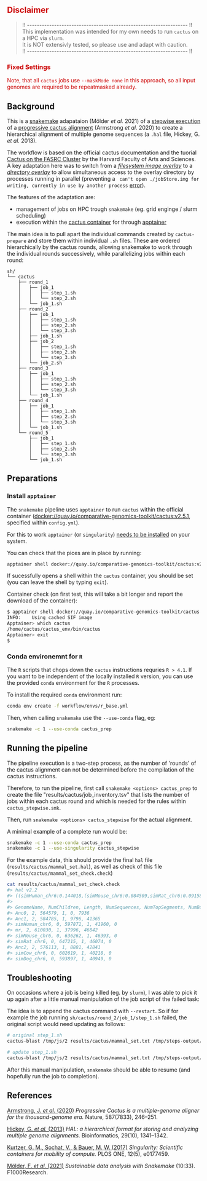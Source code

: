 <div style='color:#cc0000'>

## Disclaimer

> !! ----------------------------------------------------------------- !! <br>
> This implementation was intended for my own needs to run `cactus` on a HPC via `slurm`.<br>
>It is NOT extensivly tested, so please use and adapt with caution.<br>
> !! ----------------------------------------------------------------- !! <br>

### Fixed Settings

Note, that all `cactus` jobs use `--maskMode none` in this approach, so all input genomes are required to be repeatmasked already.

</div>
 
## Background

This is a [snakemake](https://snakemake.github.io/) adapataion (Mölder *et al.* 2021) of a [stepwise execution](https://github.com/ComparativeGenomicsToolkit/cactus/blob/master/doc/progressive.md#running-step-by-step) of a [progressive cactus alignment](https://github.com/ComparativeGenomicsToolkit/cactus) (Armstrong *et al.* 2020) to create a hierarchical alignment of multiple genome sequences (a `.hal` file, Hickey, G. *et al.* 2013).

The workflow is based on the official cactus documentation and the tuorial [Cactus on the FASRC Cluster](https://informatics.fas.harvard.edu/cactus-on-the-fasrc-cluster.html) by the Harvard Faculty of Arts and Sciences.
A key adaptation here was to switch from a [*filesystem image overlay*](https://apptainer.org/docs/user/main/persistent_overlays.html#filesystem-image-overlay) to a [*directory overlay*](https://apptainer.org/docs/user/main/persistent_overlays.html#directory-overlay) to allow simultaneous access to the overlay directory by processes running in parallel (preventing a ` can't open ./jobStore.img for writing, currently in use by another process` [error](https://github.com/ComparativeGenomicsToolkit/cactus/issues/261)).

The features of the adaptation are:
 - management of jobs on HPC trough `snakemake` (eg. grid enginge / slurm scheduling) 
 - execution within the [cactus container](https://quay.io/repository/comparative-genomics-toolkit/cactus?tab=info) for through [apptainer](https://apptainer.org/)

The main idea is to pull apart the individual commands created by `cactus-prepare` and store them within individual `.sh` files.
These are ordered hierarchically by the cactus rounds, allowing snakemake to work through the individual rounds successively, while parallelizing jobs within each round:

```
sh/ 
└── cactus
    ├── round_1
    │   ├── job_1
    │   │   ├── step_1.sh
    │   │   └── step_2.sh
    │   └── job_1.sh
    ├── round_2
    │   ├── job_1
    │   │   ├── step_1.sh
    │   │   ├── step_2.sh
    │   │   └── step_3.sh
    │   ├── job_1.sh
    │   ├── job_2
    │   │   ├── step_1.sh
    │   │   ├── step_2.sh
    │   │   └── step_3.sh
    │   └── job_2.sh
    ├── round_3
    │   ├── job_1
    │   │   ├── step_1.sh
    │   │   ├── step_2.sh
    │   │   └── step_3.sh
    │   └── job_1.sh
    ├── round_4
    │   ├── job_1
    │   │   ├── step_1.sh
    │   │   ├── step_2.sh
    │   │   └── step_3.sh
    │   └── job_1.sh
    └── round_5
        ├── job_1
        │   ├── step_1.sh
        │   ├── step_2.sh
        │   └── step_3.sh
        └── job_1.sh
```

## Preparations

### Install `apptainer`

The `snakemake` pipeline uses `apptainer` to run `cactus` within the official container (<docker://quay.io/comparative-genomics-toolkit/cactus:v2.5.1>, specified within `config.yml`).

For this to work `apptainer` (or `singularity`) [needs to be installed](https://apptainer.org/docs/admin/main/installation.html) on your system.

You can check that the pices are in place by running:

```sh
apptainer shell docker://quay.io/comparative-genomics-toolkit/cactus:v2.5.1
```

If sucessfully opens a shell within the `cactus` container, you should be set (you can leave the shell by typing `exit`).

Container check (on first test, this will take a bit longer and report the download of the container):

```sh
$ apptainer shell docker://quay.io/comparative-genomics-toolkit/cactus:v2.5.1
INFO:    Using cached SIF image
Apptainer> which cactus
/home/cactus/cactus_env/bin/cactus
Apptainer> exit
$
```

### Conda environemnt for `R`

The `R` scripts that chops down the `cactus` instructions requries `R > 4.1`.
If you want to be independent of the locally installed `R` version, you can use the provided `conda` environment for the `R` processes.

To install the required `conda` environment run:

```sh
conda env create -f workflow/envs/r_base.yml
```

Then, when calling `snakemake` use the `--use-conda` flag, eg:

```sh
snakemake -c 1 --use-conda cactus_prep
```

## Running the pipeline

The pipeline execution is a two-step process, as the number of 'rounds' of the cactus alignment can not be determined before the compilation of the cactus instructions.

Therefore, to run the pipeline, first call `snakemake <options> cactus_prep` to create the file "results/cactus/job_inventory.tsv" that lists the number of jobs within each cactus round and which is  needed for the rules within `cactus_stepwise.smk`.

Then, run `snakemake <options> cactus_stepwise` for the actual alignment.

A minimal example of a complete run would be:

```sh
snakemake -c 1 --use-conda cactus_prep
snakemake -c 1 --use-singularity cactus_stepwise
```

For the example data, this should provide the final `hal` file (`results/cactus/mammal_set.hal`), as well as check of this file (`results/cactus/mammal_set_check.check`)

```sh
cat results/cactus/mammal_set_check.check 
#> hal v2.2
#> ((simHuman_chr6:0.144018,(simMouse_chr6:0.084509,simRat_chr6:0.091589)mr:0.271974)Anc1:0.020593,(simCow_chr6:0.18908,simDog_chr6:0.16303)Anc2:0.032898)Anc0;
#> 
#> GenomeName, NumChildren, Length, NumSequences, NumTopSegments, NumBottomSegments
#> Anc0, 2, 564579, 1, 0, 7936
#> Anc1, 2, 584785, 1, 9796, 41365
#> simHuman_chr6, 0, 597871, 1, 41960, 0
#> mr, 2, 610030, 1, 37996, 46842
#> simMouse_chr6, 0, 636262, 1, 46393, 0
#> simRat_chr6, 0, 647215, 1, 46074, 0
#> Anc2, 2, 576113, 1, 8881, 42841
#> simCow_chr6, 0, 602619, 1, 40218, 0
#> simDog_chr6, 0, 593897, 1, 40949, 0
```

## Troubleshooting

On occasions where a job is being killed (eg. by `slurm`), I was able to pick it up again after a little manual manipulation of the job script of the failed task:

The idea is to append the cactus command with `--restart`.
So if for example the job running `sh/cactus/round_2/job_1/step_1.sh` failed, the original script would need updating as follows:

```sh
# original step_1.sh
cactus-blast /tmp/js/2 results/cactus/mammal_set.txt /tmp/steps-output/Anc2.cigar --root Anc2  --maxCores 4
```

```sh
# update step_1.sh
cactus-blast /tmp/js/2 results/cactus/mammal_set.txt /tmp/steps-output/Anc2.cigar --root Anc2  --maxCores 4 --restart
```

After this manual manipulation, `snakemake` should be able to resume (and hopefully run the job to completion).

## References

[Armstrong, J. *et al.* (2020)](https://doi.org/10.1038/s41586-020-2871-y) *Progressive Cactus is a multiple-genome aligner for the thousand-genome era.* Nature, 587(7833), 246–251. 

[Hickey, G. *et al.* (2013)](https://doi.org/10.1093/bioinformatics/btt128) *HAL: a hierarchical format for storing and analyzing multiple genome alignments.* Bioinformatics, 29(10), 1341–1342. 

[Kurtzer, G. M., Sochat, V., & Bauer, M. W. (2017)](https://doi.org/10.1371/journal.pone.0177459) *Singularity: Scientific containers for mobility of compute.* PLOS ONE, 12(5), e0177459. 

[Mölder, F. *et al.* (2021)](https://doi.org/10.12688/f1000research.29032.1) *Sustainable data analysis with Snakemake* (10:33). F1000Research. 
